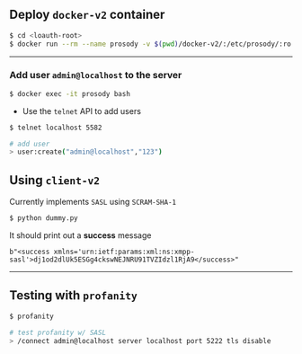 ## Deploy `docker-v2` container
```bash
$ cd <loauth-root>
$ docker run --rm --name prosody -v $(pwd)/docker-v2/:/etc/prosody/:ro -p 5222:5222 -p 5582:5582 loauth/prosody
```
--------------

### Add user `admin@localhost` to the server
```bash
$ docker exec -it prosody bash
```
- Use the `telnet` API to add users
```bash
$ telnet localhost 5582

# add user 
> user:create("admin@localhost","123")
```

## Using `client-v2`
Currently implements `SASL` using `SCRAM-SHA-1`

```bash
$ python dummy.py
```
It should print out a **success** message
```
b"<success xmlns='urn:ietf:params:xml:ns:xmpp-sasl'>dj1od2dlUk5ESGg4ckswNEJNRU91TVZIdzl1RjA9</success>"
```

-----------------

## Testing with `profanity`
```bash
$ profanity

# test profanity w/ SASL
> /connect admin@localhost server localhost port 5222 tls disable
```
